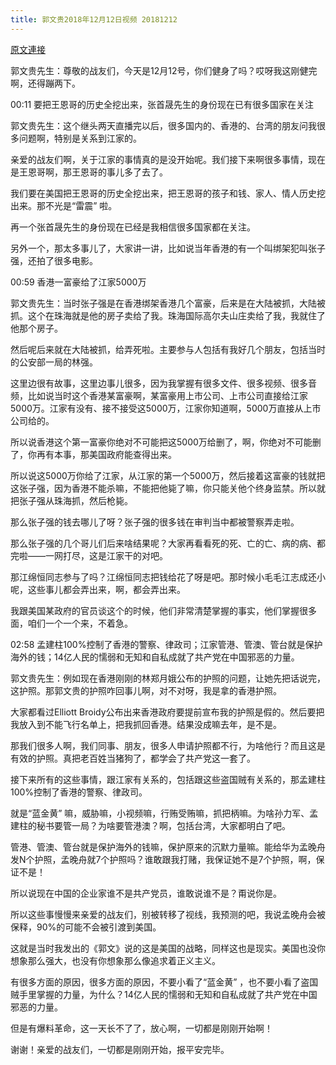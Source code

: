 ```yaml
---
title: 郭文贵2018年12月12日视频 20181212
---
```


[原文連接](https://gnews.org/ThreadView/53481240)

郭文贵先生：尊敬的战友们，今天是12月12号，你们健身了吗？哎呀我这刚健完啊，还得蹦两下。


00:11  要把王恩哥的历史全挖出来，张首晟先生的身份现在已有很多国家在关注

郭文贵先生：这个继头两天直播完以后，很多国内的、香港的、台湾的朋友问我很多问题啊，特别是关系到江家的。


亲爱的战友们啊，关于江家的事情真的是没开始呢。我们接下来啊很多事情，现在是王恩哥啊，那王恩哥的事儿多了去了。


我们要在美国把王恩哥的历史全挖出来，把王恩哥的孩子和钱、家人、情人历史挖出来。那不光是“雷震” 啦。


再一个张首晟先生的身份现在已经是我相信很多国家都在关注。


另外一个，那太多事儿了，大家讲一讲，比如说当年香港的有一个叫绑架犯叫张子强，还拍了很多电影。


00:59  香港一富豪给了江家5000万

郭文贵先生：当时张子强是在香港绑架香港几个富豪，后来是在大陆被抓，大陆被抓。这个在珠海就是他的房子卖给了我。珠海国际高尔夫山庄卖给了我，我就住了他那个房子。


然后呢后来就在大陆被抓，给弄死啦。主要参与人包括有我好几个朋友，包括当时的公安部一局的林强。


这里边很有故事，这里边事儿很多，因为我掌握有很多文件、很多视频、很多音频，比如说当时这个香港某富豪啊，某富豪用上市公司、上市公司直接给江家5000万。江家有没有、接不接受这5000万，江家你知道啊，5000万直接从上市公司给的。


所以说香港这个第一富豪你绝对不可能把这5000万给删了，啊，你绝对不可能删了，你再有本事，那美国政府能查得出来。


所以说这5000万你给了江家，从江家的第一个5000万，然后接着这富豪的钱就把这张子强，因为香港不能杀嘛，不能把他毙了嘛，你只能关他个终身监禁。所以就把张子强从珠海抓，然后枪毙。


那么张子强的钱去哪儿了呀？张子强的很多钱在审判当中都被警察弄走啦。


那么张子强的几个哥儿们后来啥结果呢？大家再看看死的死、亡的亡、病的病、都完啦——一网打尽，这是江家干的对吧。


那江绵恒同志参与了吗？江绵恒同志把钱给花了呀是吧。那时候小毛毛江志成还小呢，这些事儿都会弄出来，啊，都会弄出来。


我跟美国某政府的官员谈这个的时候，他们非常清楚掌握的事实，他们掌握很多面，咱们一个一个来，不着急。


02:58  孟建柱100%控制了香港的警察、律政司；江家管港、管澳、管台就是保护海外的钱；14亿人民的懦弱和无知和自私成就了共产党在中国邪恶的力量。

郭文贵先生：例如现在香港刚刚的林郑月娥公布的护照的问题，让她先把话说完，这护照。那郭文贵的护照咋回事儿啊，对不对呀，我是拿的香港护照。


大家都看过Elliott Broidy公布出来香港政府要提前宣布我的护照是假的。然后要把我放入到不能飞行名单上，把我抓回香港。结果没成嘛去年，是不是。


那我们很多人啊，我们同事、朋友，很多人申请护照都不行，为啥他行？而且这是有效的护照。真把老百姓当猪狗了，都学会了共产党这一套了。


接下来所有的这些事情，跟江家有关系的，包括跟这些盗国贼有关系的，那孟建柱100%控制了香港的警察、律政司。


就是“蓝金黄” 嘛，威胁嘛，小视频嘛，行贿受贿嘛，抓把柄嘛。为啥孙力军、孟建柱的秘书要管一局？为啥要管港澳？啊，包括台湾，大家都明白了吧。


管港、管澳、管台就是保护海外的钱嘛，保护原来的沉默力量嘛。能给华为孟晚舟发N个护照，孟晚舟就7个护照吗？谁敢跟我打赌，我保证她不是7个护照，啊，保证不是！


所以说现在中国的企业家谁不是共产党员，谁敢说谁不是？甭说你是。


所以这些事慢慢来亲爱的战友们，别被转移了视线，我预测的吧，我说孟晚舟会被保释，90%的可能不会被引渡到美国。


这就是当时我发出的《郭文》说的这是美国的战略，同样这也是现实。美国也没你想象那么强大，也没有你想象那么像追求着正义主义。


有很多方面的原因，很多方面的原因，不要小看了“蓝金黄” ，也不要小看了盗国贼手里掌握的力量，为什么？14亿人民的懦弱和无知和自私成就了共产党在中国邪恶的力量。


但是有爆料革命，这一天长不了了，放心啊，一切都是刚刚开始啊！


谢谢！亲爱的战友们，一切都是刚刚开始，报平安完毕。
